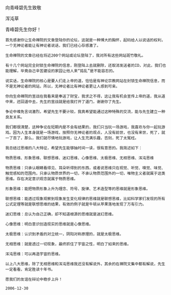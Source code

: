 向青峰碧先生致敬

浑沌草


青峰碧先生你好！

    首先感谢你让生命禅院的文章登陆你的论坛，这就是一种博大的胸怀，起码给人以说话的权利，一个无神论者能让有神论者说话，我们已经心存感激了。

    生命禅院的文章已经在将近200个网站或论坛登陆了，我对所有这些网站斑竹敬礼。

    有十几个网站完全封锁生命禅院的信息，刚登陆上去就删除，还取消发送者的ID，对此，我们也能理解，毕竟自己辛苦建设的家园让他人来“捣乱”是不能容忍的。

    说实话，生命禅院的核心是要人们走上帝的道，恰恰是有神论宗教网站在封锁生命禅院信息，而不是无神论者的网站，所以，无神论者比有神论者更让人感到可亲。

    你向生命禅院的宣战在我看来是奉送了财宝，我求之不得，这让我有机会宣传上帝的道，我从道中来，还回道中去，先生的宣战就是给我打开了道门，谢谢你了先生。

    争论中难免言词激烈，希望先生不要计较，我真希望能通过这种特殊的交流，能与先生建立一种良友关系。

    我们都很清楚，这种争论在短期内是不会有结果的，我们只当玩一场游戏，我喜欢与你一起玩游戏。因为人生本身就是一场游戏，按照你无神论者的观点，人没有前世，也没有来世，死了，就一了百了，那么，我们就尽情地玩游戏，让人生充满乐趣，否则，死了太冤枉。

    我总结过思维的八大特征，希望先生能够抽时间一读，很有意思的。我简述如下：

    物质思维、形象思维、联想思维、迷幻思维、心像思维、太极思维、无相思维、浑沌思维

    物质思维：只承认眼睛看得见、耳朵听得到的东西，或者说思维只在视觉、听觉、嗅觉、味觉、触觉感知的范围内，只承认物质世界的一切，不承认物质范围外的一切，唯物主义者就属于这类思维。存在决定意识观念就属于物质思维。

    形象思维：能把物质形象上升为理念、符号、旋律、艺术造型等的思维就是形象思维。

    联想思维：能透过现象观察到现象发生变化规律的思维就是联想思维，比如科学家们发现的所有公式定理等就是联想思维的结果，有效的例子就是牛顿从苹果落地发现了万有引力。

    迷幻思维：总认为自己正确，却不知道根源的思维就是迷幻思维。

    心像思维：明白意识创造现实的思维就是心像思维。

    太极思维：认识到矛盾的对立统一，阴阳对称原理的，就是太极思维。

    无相思维：就是透过一切现象，最终抓住了宇宙之性，明白了如来的思维。

    浑沌思维：可以再造宇宙的思维。

    以上八大思维，除了无相思维和浑沌思维我还没有解说外，其余的在禅院文集中都有解说，先生一定看看，肯定胜读十年书。

    愿我们的友谊在辩论中稳步上升！

    2006-12-30



